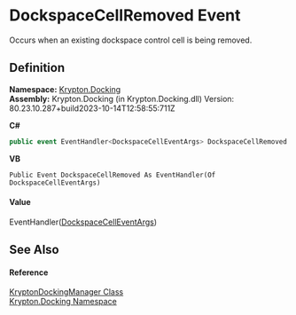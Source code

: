 # DockspaceCellRemoved Event


Occurs when an existing dockspace control cell is being removed.



## Definition
**Namespace:** <a href="98399376-cf41-9454-4b4d-4fab2ca20bc7.md">Krypton.Docking</a>  
**Assembly:** Krypton.Docking (in Krypton.Docking.dll) Version: 80.23.10.287+build2023-10-14T12:58:55:711Z

**C#**
``` C#
public event EventHandler<DockspaceCellEventArgs> DockspaceCellRemoved
```
**VB**
``` VB
Public Event DockspaceCellRemoved As EventHandler(Of DockspaceCellEventArgs)
```



#### Value
EventHandler(<a href="4ee0a76b-716c-729d-a77e-73fd56bb4b07.md">DockspaceCellEventArgs</a>)

## See Also


#### Reference
<a href="6c9c237d-95cb-a4ce-72c6-cd7684d3287e.md">KryptonDockingManager Class</a>  
<a href="98399376-cf41-9454-4b4d-4fab2ca20bc7.md">Krypton.Docking Namespace</a>  
